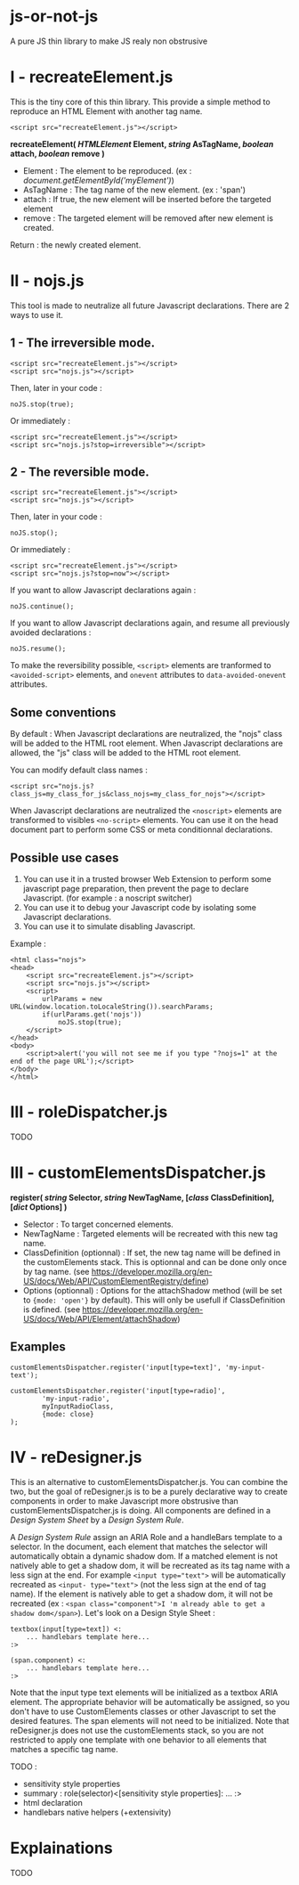 # js-or-not-js
A pure JS thin library to make JS realy non obstrusive

# I - recreateElement.js

This is the tiny core of this thin library. This provide a simple method to reproduce an HTML Element with another tag name.

    <script src="recreateElement.js"></script>

**recreateElement( *HTMLElement* Element, *string* AsTagName, *boolean* attach, *boolean* remove )**

 - Element : The element to be reproduced. (ex : *document.getElementById('myElement')*)
 - AsTagName : The tag name of the new element. (ex : 'span')
 - attach : If true, the new element will be inserted before the targeted element
 - remove : The targeted element will be removed after new element is created.
 
 Return : the newly created element.

# II - nojs.js

This tool is made to neutralize all future Javascript declarations.
There are 2 ways to use it.

## 1 - The irreversible mode.

    <script src="recreateElement.js"></script>
    <script src="nojs.js"></script>

Then, later in your code :

    noJS.stop(true); 

Or immediately :

    <script src="recreateElement.js"></script>
    <script src="nojs.js?stop=irreversible"></script>

  
## 2 - The reversible mode.

    <script src="recreateElement.js"></script>
    <script src="nojs.js"></script>

Then, later in your code :

    noJS.stop(); 

Or immediately :

    <script src="recreateElement.js"></script>
    <script src="nojs.js?stop=now"></script>

If you want to allow Javascript declarations again :

    noJS.continue();
   
 If you want to allow Javascript declarations again, and resume all previously avoided declarations :

    noJS.resume();

To make the reversibility possible, `<script>` elements are tranformed to `<avoided-script>` elements, and `onevent` attributes to `data-avoided-onevent` attributes.

## Some conventions

By default :
When Javascript declarations are neutralized, the "nojs" class will be added to the HTML root element.
When Javascript declarations are allowed, the "js" class will be added to the HTML root element.

You can modify default class names :

    <script src="nojs.js?class_js=my_class_for_js&class_nojs=my_class_for_nojs"></script>

When Javascript declarations are neutralized the `<noscript>` elements are transformed to visibles `<no-script>` elements. You can use it on the head document part to perform some CSS or meta conditionnal declarations.

## Possible use cases

 1. You can use it in a trusted browser Web Extension to perform some
    javascript page preparation, then prevent the page to declare
    Javascript. (for example : a noscript switcher)
 2. You can use it to debug your Javascript code by isolating some
    Javascript declarations.
 3. You can use it to simulate disabling Javascript.

Example :

    <html class="nojs">
    <head>
    	<script src="recreateElement.js"></script>
    	<script src="nojs.js"></script>
    	<script>
    		urlParams = new URL(window.location.toLocaleString()).searchParams;
    		if(urlParams.get('nojs'))
    			noJS.stop(true);
    	</script>
    </head>
    <body>
    	<script>alert('you will not see me if you type "?nojs=1" at the end of the page URL');</script>
    </body>
    </html>

# III - roleDispatcher.js

TODO

# III - customElementsDispatcher.js

**register( *string* Selector, *string* NewTagName, [*class* ClassDefinition], [*dict* Options] )**

 - Selector : To target concerned elements.
 - NewTagName : Targeted elements will be recreated with this new tag name.
 - ClassDefinition (optionnal) : If set, the new tag name will be defined in the customElements stack. This is optionnal and can be done only once by tag name. (see https://developer.mozilla.org/en-US/docs/Web/API/CustomElementRegistry/define)
 - Options (optionnal) : Options for the attachShadow method (will be set to `{mode: 'open'}` by default). This will only be usefull if ClassDefinition is defined. (see https://developer.mozilla.org/en-US/docs/Web/API/Element/attachShadow)

## Examples

    customElementsDispatcher.register('input[type=text]', 'my-input-text');
    
    customElementsDispatcher.register('input[type=radio]',
		    'my-input-radio',
		    myInputRadioClass,
		    {mode: close}
	);

# IV - reDesigner.js

This is an alternative to customElementsDispatcher.js. You can combine the two, but the goal of reDesigner.js is to be a purely declarative way to create components in order to make Javascript more obstrusive than customElementsDispatcher.js is doing. All components are defined in a *Design System Sheet* by a *Design System Rule*.

A *Design System Rule* assign an ARIA Role and a handleBars template to a selector. In the document, each element that matches the selector will automatically obtain a dynamic shadow dom. If a matched element is not natively able to get a shadow dom, it will be recreated as its tag name with a less sign at the end. For example `<input type="text">` will be automatically recreated as `<input- type="text">` (not the less sign at the end of tag name).
If the element is natively able to get a shadow dom, it will not be recreated (ex : `<span class="component">I 'm already able to get a shadow dom</span>`). Let's look on a Design Style Sheet :

    textbox(input[type=text]) <:
    	... handlebars template here...
    :>
    
    (span.component) <:
    	... handlebars template here...
    :>
Note that the input type text elements will be initialized as a textbox ARIA element. The appropriate behavior will be automatically be assigned, so you don't have to use CustomElements classes or other Javascript to set the desired features. The span elements will not need to be initialized.
Note that reDesigner.js does not use the customElements stack, so you are not restricted to apply one template with one behavior to all elements that matches a specific tag name.

TODO :
 - sensitivity style properties
 - summary : role(selector)<[sensitivity style properties]: ... :>
 - html declaration
 - handlebars native helpers (+extensivity)

# Explainations

TODO
